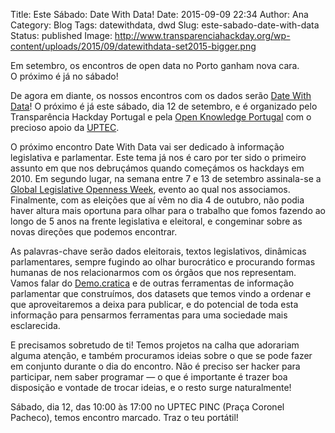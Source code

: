 Title: Este Sábado: Date With Data!
Date: 2015-09-09 22:34
Author: Ana
Category: Blog
Tags: datewithdata, dwd
Slug: este-sabado-date-with-data
Status: published
Image: http://www.transparenciahackday.org/wp-content/uploads/2015/09/datewithdata-set2015-bigger.png

Em setembro, os encontros de open data no Porto ganham nova cara.  
O próximo é já no sábado!

De agora em diante, os nossos encontros com os dados serão [Date With Data](http://datewithdata.pt)! O próximo é já este sábado, dia 12 de setembro, e é organizado pelo Transparência Hackday Portugal e pela [Open Knowledge Portugal](https://okfn.org/network/portugal) com o precioso apoio da [UPTEC](http://uptec.up.pt/uptec/polo-das-industrias-criativas).

O próximo encontro Date With Data vai ser dedicado à informação legislativa e parlamentar. Este tema já nos é caro por ter sido o primeiro assunto em que nos debruçámos quando começámos os hackdays em 2010. Em segundo lugar, na semana entre 7 e 13 de setembro assinala-se a [Global Legislative Openness Week](http://openparlweek.org), evento ao qual nos associamos. Finalmente, com as eleições que aí vêm no dia 4 de outubro, não podia haver altura mais oportuna para olhar para o trabalho que fomos fazendo ao longo de 5 anos na frente legislativa e eleitoral, e congeminar sobre as novas direções que podemos encontrar.

As palavras-chave serão dados eleitorais, textos legislativos, dinâmicas parlamentares, sempre fugindo ao olhar burocrático e procurando formas humanas de nos relacionarmos com os órgãos que nos representam. Vamos falar do [Demo.cratica](http://demo.cratica.org) e de outras ferramentas de informação parlamentar que construímos, dos datasets que temos vindo a ordenar e que aproveitaremos a deixa para publicar, e do potencial de toda esta informação para pensarmos ferramentas para uma sociedade mais esclarecida.

E precisamos sobretudo de ti! Temos projetos na calha que adorariam alguma atenção, e também procuramos ideias sobre o que se pode fazer em conjunto durante o dia do encontro. Não é preciso ser hacker para participar, nem saber programar — o que é importante é trazer boa disposição e vontade de trocar ideias, e o resto surge naturalmente!

Sábado, dia 12, das 10:00 às 17:00 no UPTEC PINC (Praça Coronel Pacheco), temos encontro marcado. Traz o teu portátil!
